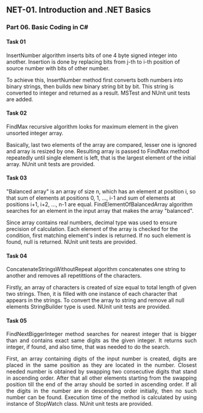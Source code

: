 ## NET-01. Introduction and .NET Basics
### Part 06. Basic Coding in C# 

#### Task 01
InsertNumber algorithm inserts bits of one 4 byte signed integer into another. Insertion is done by replacing bits from j-th to i-th position of source number with bits of other number. 

To achieve this, InsertNumber method first converts both numbers into binary strings, then builds new binary string bit by bit.
This string is converted to integer and returned as a result. MSTest and NUnit unit tests are added.

#### Task 02
FindMax recursive algorithm looks for maximum element in the given unsorted integer array.

Basically, last two elements of the array are compared, lesser one is ignored and array is resized by one. 
Resulting array is passed to FindMax method repeatedly until single element is left, that is the largest element of the initial array.
NUnit unit tests are provided.

#### Task 03
"Balanced array" is an array of size n, which has an element at position i, so that sum of elements at positions 0, 1, ..., i-1  and sum of elements at positions i+1, i+2, ..., n-1 are equal. FindElementOfBalancedArray algorithm searches for an element in the input array that makes the array "balanced". 

Since array contains real numbers, decimal type was used to ensure precision of calculation. 
Each element of the array is checked for the condition, first matching element's index is returned.
If no such element is found, null is returned. NUnit unit tests are provided.

#### Task 04
ConcatenateStringsWithoutRepeat algorithm concatenates one string to another and removes all repetittions of the characters.

Firstly, an array of characters is created of size equal to total length of given two strings. 
Then, it is filled with one instance of each character that appears in the strings. 
To convert the array to string and remove all null elements StringBuilder type is used.
NUnit unit tests are provided.

#### Task 05
<div style="text-align: justify">FindNextBiggerInteger method searches for nearest integer that is bigger than and contains exact same digits as the given integer.
It returns such integer, if found, and also time, that was needed to do the search.  

First, an array containing digits of the input number is created, digits are placed in the same position as they are located in the number.
Closest needed number is obtained by swapping two consecutive digits that stand in ascending order. 
After that all other elements starting from the swapping position till the end of the array should be sorted in ascending order.
If all the digits in the number are in descending order initially, then no such number can be found.
Execution time of the method is calculated by using instance of StopWatch class.
NUnit unit tests are provided.</div>
